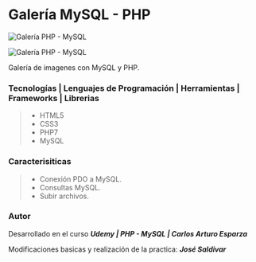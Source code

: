 # **Galería MySQL - PHP**

![Galería PHP - MySQL](https://res.cloudinary.com/dlbfrbl8h/image/upload/v1602022079/galeria-php-mysql_2_ukvdok.png "Galería MySQL - PHP")

![Galería PHP - MySQL](https://res.cloudinary.com/dlbfrbl8h/image/upload/v1602022076/galeria-php-mysql_1_bnqkeu.png "Galería MySQL - PHP")

Galería de imagenes con MySQL y PHP.

### **Tecnologías | Lenguajes de Programación | Herramientas | Frameworks | Librerias**

> -   HTML5
> -   CSS3
> -   PHP7
> -   MySQL

### **Caracterisiticas**

> -   Conexión PDO a MySQL.
> -   Consultas MySQL.
> -   Subir archivos.

### Autor

Desarrollado en el curso _**Udemy | PHP - MySQL | Carlos Arturo Esparza**_

Modificaciones basicas y realización de la practica: _**José Saldivar**_
